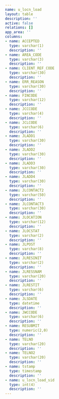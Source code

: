 ```yaml
---
name: u_locn_load
layout: table
description: ''
active: false
relations: []
app_area: ''
columns:
- name: ACCEPTED
  type: varchar(1)
  description: ''
- name: AREA_CODE
  type: varchar(3)
  description: ''
- name: CLIENT_REF_CODE
  type: varchar(30)
  description: ''
- name: ERR_REASON
  type: varchar(30)
  description: ''
- name: FINCODE
  type: varchar(12)
  description: ''
- name: JCCCODE
  type: varchar(4)
  description: ''
- name: JCLCODE
  type: varchar(6)
  description: ''
- name: JLADD1
  type: varchar(30)
  description: ''
- name: JLADD2
  type: varchar(30)
  description: ''
- name: JLADD3
  type: varchar(30)
  description: ''
- name: JLADD4
  type: varchar(30)
  description: ''
- name: JLCONTACT2
  type: varchar(50)
  description: ''
- name: JLCONTACT3
  type: varchar(30)
  description: ''
- name: JLOCATION
  type: varchar(12)
  description: ''
- name: JLOCSTAT
  type: varchar(2)
  description: ''
- name: JLPOST
  type: varchar(8)
  description: ''
- name: JLRESINIT
  type: varchar(2)
  description: ''
- name: JLRESSNAM
  type: varchar(20)
  description: ''
- name: JLRESTIT
  type: varchar(6)
  description: ''
- name: JLSDATE
  type: datetime
  description: ''
- name: JWCCODE
  type: varchar(6)
  description: ''
- name: RESUBMIT
  type: numeric(2,0)
  description: ''
- name: TELNO
  type: varchar(20)
  description: ''
- name: TELNO2
  type: varchar(20)
  description: ''
- name: tstamp
  type: timestamp
  description: ''
- name: u_locn_load_sid
  type: int(4)
  description: ''
---
```



